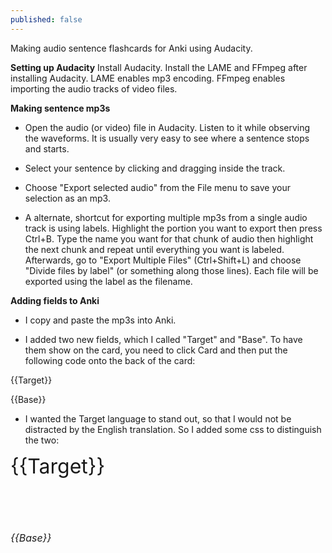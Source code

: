 ```yaml
---
published: false
---
```


Making audio sentence flashcards for Anki using Audacity.

**Setting up Audacity**
Install Audacity. Install the LAME and FFmpeg after installing Audacity. LAME enables mp3 encoding. FFmpeg enables importing the audio tracks of video files.

**Making sentence mp3s**
- Open the audio (or video) file in Audacity. Listen to it while observing the waveforms. It is usually very easy to see where a sentence stops and starts.

- Select your sentence by clicking and dragging inside the track.

- Choose "Export selected audio" from the File menu to save your selection as an mp3.

- A alternate, shortcut for exporting multiple mp3s from a single audio track is using labels. Highlight the portion you want to export then press Ctrl+B. Type the name you want for that chunk of audio then highlight the next chunk and repeat until everything you want is labeled. Afterwards, go to "Export Multiple Files" (Ctrl+Shift+L) and choose "Divide files by label" (or something along those lines). Each file will be exported using the label as the filename.

**Adding fields to Anki**
- I copy and paste the mp3s into Anki.

- I added two new fields, which I called "Target" and "Base". To have them show on the card, you need to click Card and then put the following code onto the back of the card:

{{Target}}

{{Base}}

- I wanted the Target language to stand out, so that I would not be distracted by the English translation. So I added some css to distinguish the two:

<font size="6">{{Target}}

<br>

<font size="3"><i>{{Base}}</i>

